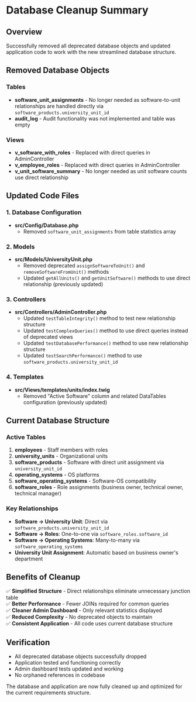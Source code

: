 # Database Cleanup Summary

## Overview
Successfully removed all deprecated database objects and updated application code to work with the new streamlined database structure.

## Removed Database Objects

### Tables
- **software_unit_assignments** - No longer needed as software-to-unit relationships are handled directly via `software_products.university_unit_id`
- **audit_log** - Audit functionality was not implemented and table was empty

### Views  
- **v_software_with_roles** - Replaced with direct queries in AdminController
- **v_employee_roles** - Replaced with direct queries in AdminController  
- **v_unit_software_summary** - No longer needed as unit software counts use direct relationship

## Updated Code Files

### 1. Database Configuration
- **src/Config/Database.php**
  - Removed `software_unit_assignments` from table statistics array

### 2. Models
- **src/Models/UniversityUnit.php**  
  - Removed deprecated `assignSoftwareToUnit()` and `removeSoftwareFromUnit()` methods
  - Updated `getAllUnits()` and `getUnitSoftware()` methods to use direct relationship (previously updated)

### 3. Controllers  
- **src/Controllers/AdminController.php**
  - Updated `testTableIntegrity()` method to test new relationship structure
  - Updated `testComplexQueries()` method to use direct queries instead of deprecated views
  - Updated `testDatabasePerformance()` method to use new relationship structure
  - Updated `testSearchPerformance()` method to use `software_products.university_unit_id`

### 4. Templates
- **src/Views/templates/units/index.twig** 
  - Removed "Active Software" column and related DataTables configuration (previously updated)

## Current Database Structure

### Active Tables
1. **employees** - Staff members with roles
2. **university_units** - Organizational units
3. **software_products** - Software with direct unit assignment via `university_unit_id`  
4. **operating_systems** - OS platforms
5. **software_operating_systems** - Software-OS compatibility
6. **software_roles** - Role assignments (business owner, technical owner, technical manager)

### Key Relationships
- **Software → University Unit**: Direct via `software_products.university_unit_id`
- **Software → Roles**: One-to-one via `software_roles.software_id`
- **Software → Operating Systems**: Many-to-many via `software_operating_systems`
- **University Unit Assignment**: Automatic based on business owner's department

## Benefits of Cleanup

✅ **Simplified Structure** - Direct relationships eliminate unnecessary junction table  
✅ **Better Performance** - Fewer JOINs required for common queries  
✅ **Cleaner Admin Dashboard** - Only relevant statistics displayed  
✅ **Reduced Complexity** - No deprecated objects to maintain  
✅ **Consistent Application** - All code uses current database structure  

## Verification
- All deprecated database objects successfully dropped
- Application tested and functioning correctly
- Admin dashboard tests updated and working
- No orphaned references in codebase

The database and application are now fully cleaned up and optimized for the current requirements structure.
